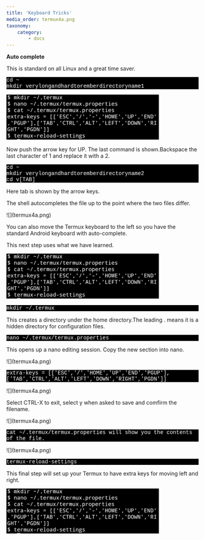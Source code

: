 ```yaml
---
title: 'Keyboard Tricks'
media_order: termux4a.png
taxonomy:
    category:
        - docs
---
```


<b>Auto complete</b>
<p>This is standard on all Linux and a great time saver. <br></p>

<p style="font-family:Courier; color:white; background-color:black;">
cd ~<br>
mkdir verylongandhardtoremberdirectoryname1</p>

![](termux4a.png)
<p>Now push the arrow key for UP. The last command is shown.Backspace the last character of 1 and replace it with a 2.</p>

<p style="font-family:Courier; color:white; background-color:black;">
cd ~<br>
mkdir verylongandhardtoremberdirectoryname2<br>
cd v[TAB] 
</p> 
<p>Here tab is shown by the arrow keys.</p>
<p>The shell autocompletes the file up to the point where the two files differ.</p>
![](termux4a.png)
<p>You can also move the Termux keyboard to the left so you have the standard Android keyboard with auto-complete.</p>

<p>This next step uses what we have learned.</p>

![](termux4a.png)


<p style="font-family:Courier; color:white; background-color:black;">
mkdir ~/.termux
</p>

<p>This creates a directory under the home directory.The leading . means it is a hidden directory for configuration files.</p>

<p style="font-family:Courier; color:white; background-color:black;">
nano ~/.termux/termux.properties</p>This opens up a nano editing session. Copy the new section into nano.
</p>
![](termux4a.png)

<p style="font-family:Courier; color:white; background-color:black;">
extra-keys = [['ESC','/','HOME','UP','END','PGUP'],['TAB','CTRL','ALT','LEFT','DOWN','RIGHT','PGDN']]
</p>
![](termux4a.png)

<p>
    Select CTRL-X to exit, select y when asked to save and comfirm the filename.</p>
<p>
    ![](termux4a.png)
    <p style="font-family:Courier; color:white; background-color:black;">
cat ~/.termux/termux.properties will show you the contents of the file.</p>
![](termux4a.png)
<p style="font-family:Courier; color:white; background-color:black;">
termux-reload-settings</p> This final step will set up your Termux to have extra keys for moving left and right.</p>

![](termux4a.png)